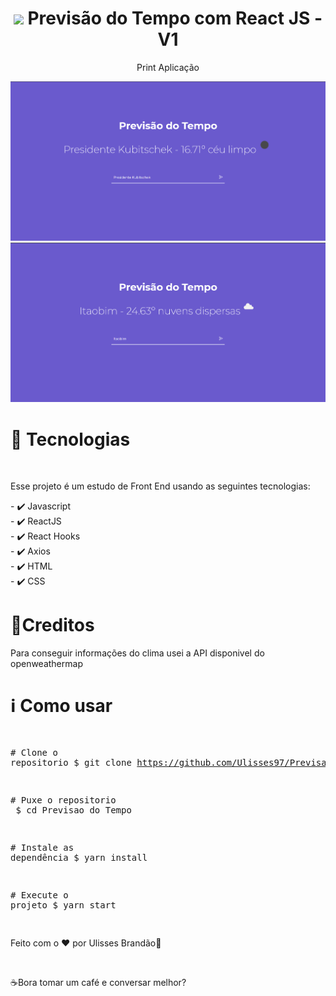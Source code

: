 <div align="center" >
  <h1 align="center" >
   <img width="60" src="https://imagensemoldes.com.br/wp-content/uploads/2018/06/Imagem-Sol-Sol-entre-Nuvens-2-PNG.png"/>       
     Previsão do Tempo com React JS - V1 </h1> 
  
  <p>Print Aplicação</p>
 <img src="./web/print1.png"/>
 <img src="./web/print2.png"/>
</div>

<div>

<h1>🚀 Tecnologias</h1>
</br>
<p>Esse projeto é um estudo de Front End usando as seguintes tecnologias:</p>
<span>
- ✔️ Javascript </br>
- ✔️ ReactJS </br>
- ✔️ React Hooks </br>
- ✔️ Axios </br>
- ✔️ HTML </br>
- ✔️ CSS </br>
</span>
</div>

<div>
<h1>📝Creditos</h1>
<p>Para conseguir informações do clima usei a API disponivel do openweathermap</p>
 </div>
 
<div>
<h1>ℹ️ Como usar</h1>
<div class="highlight highlight-source-shell"><pre>

<span class="pl-c"><span class="pl-c">#</span> Clone o repositorio</span>
$ git clone https://github.com/Ulisses97/Previsao-do-Tempo.git

<span class="pl-c"><span class="pl-c">#</span> Puxe o repositorio </span>
$ <span class="pl-c1">cd</span> Previsao do Tempo

<span class="pl-c"><span class="pl-c">#</span> Instale as dependência</span>
$ yarn install

<span class="pl-c"><span class="pl-c">#</span> Execute o projeto</span>
$ yarn start
</div>

<footer><p>Feito com o ♥ por Ulisses Brandão👋</p> </br>
<p>☕Bora tomar um café e conversar melhor?</p></footer>
